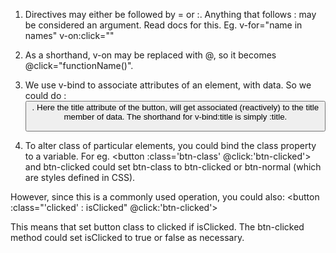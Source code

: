 1. Directives may either be followed by = or :. Anything that follows : may be considered an argument. Read docs for this.
Eg. v-for="name in names"
    v-on:click=""

2. As a shorthand, v-on may be replaced with @, so it becomes @click="functionName()".

3. We use v-bind to associate attributes of an element, with data. So we could do :
<button v-bind:title='title'>. Here the title attribute of the button, will get associated (reactively) to the 
title member of data. The shorthand for v-bind:title is simply :title.

4. To alter class of particular elements, you could bind the class property to a variable. For eg.
<button :class='btn-class' @click:'btn-clicked'>
and btn-clicked could set btn-class to btn-clicked or btn-normal (which are styles defined in CSS).

However, since this is a commonly used operation, you could also:
<button :class="'clicked' : isClicked" @click:'btn-clicked'>

This means that set button class to clicked if isClicked. The btn-clicked method could set isClicked to true or false as necessary.




    

